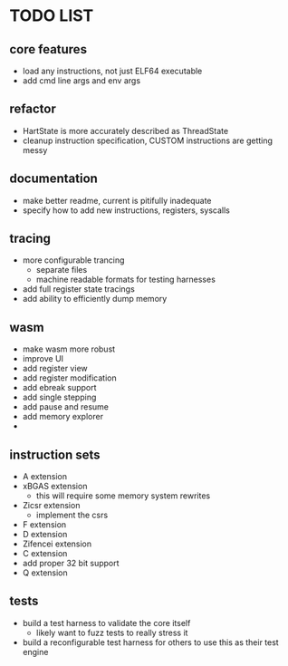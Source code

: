 

# TODO LIST

## core features

- load any instructions, not just ELF64 executable
- add cmd line args and env args

## refactor

- HartState is more accurately described as ThreadState
- cleanup instruction specification, CUSTOM instructions are getting messy

## documentation

- make better readme, current is pitifully inadequate
- specify how to add new instructions, registers, syscalls

## tracing

- more configurable trancing
  - separate files
  - machine readable formats for testing harnesses
- add full register state tracings
- add ability to efficiently dump memory

## wasm

- make wasm more robust
- improve UI
- add register view
- add register modification
- add ebreak support
- add single stepping
- add pause and resume
- add memory explorer
- 

## instruction sets

- A extension
- xBGAS extension
  - this will require some memory system rewrites
- Zicsr extension
  - implement the csrs
- F extension
- D extension
- Zifencei extension
- C extension
- add proper 32 bit support
- Q extension

## tests

- build a test harness to validate the core itself
  - likely want to fuzz tests to really stress it
- build a reconfigurable test harness for others to use this as their test engine
